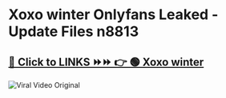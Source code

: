
 # Xoxo winter Onlyfans Leaked - Update Files n8813

## <h2><a href="https://clipsfans.com/Xoxo_winter&ref=git">🔗 Click to LINKS ⏩⏩ 👉 🟢 Xoxo winter </a></h2>

<a href="https://clipsfans.com/Xoxo_winter&ref=git" rel="nofollow" data-target="animated-image.originalLink"><img src="https://i.ibb.co.com/xMMVF88/686577567.gif" alt="Viral Video Original" style="max-width: 100%; display: inline-block;" data-target="animated-image.originalImage"></a>

